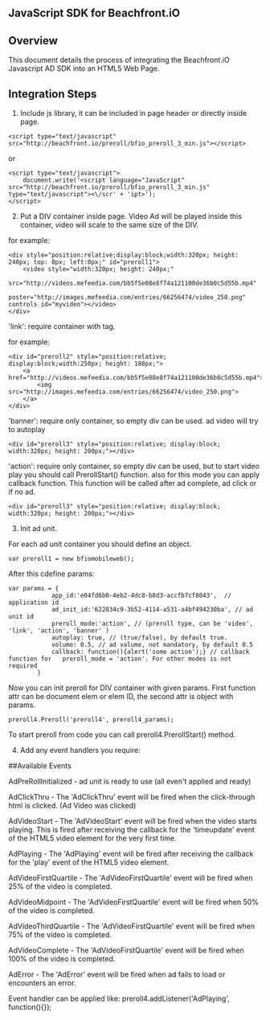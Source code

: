 ## JavaScript SDK for Beachfront.iO

## Overview
This document details the process of integrating the Beachfront.iO Javascript AD SDK into an HTML5 Web Page.


## Integration Steps

1. Include js library, it can be included in page header or directly inside page.

```
<script type="text/javascript" src="http://beachfront.io/preroll/bfio_preroll_3_min.js"></script>
```
or

```
<script type="text/javascript">
    document.write('<script language="JavaScript" src="http://beachfront.io/preroll/bfio_preroll_3_min.js" type="text/javascript"><\/scr' + 'ipt>');
</script>
```

2. Put a DIV container inside page. 
Video Ad will be played inside this container, video will scale to the same size of the DIV.

for example:

```
<div style="position:relative;display:block;width:320px; height: 240px; top: 0px; left:0px;" id="preroll1">
    <video style="width:320px; height: 240px;"
           src="http://videos.mefeedia.com/bb5f5e08e8f74a121100de36b0c5d55b.mp4"
           poster="http://images.mefeedia.com/entries/66256474/video_250.png" controls id="myvideo"></video>
</div>
```
'link': require container with <a> tag. 

for example:
```
<div id="preroll2" style="position:relative; display:block;width:250px; height: 188px;">
    <a href="http://videos.mefeedia.com/bb5f5e08e8f74a121100de36b0c5d55b.mp4">
        <img src="http://images.mefeedia.com/entries/66256474/video_250.png">
    </a>
</div>
```

'banner': require only container, so empty div can be used. ad video will try to autoplay
```
<div id="preroll3" style="position:relative; display:block; width:320px; height: 200px;"></div>
```

'action': require only container, so empty div can be used, but to start video play you should call PrerollStart() function. also for this mode you can apply callback function. This function will be called after ad complete, ad click or if no ad.

```
<div id="preroll3" style="position:relative; display:block; width:320px; height: 200px;"></div>
```

3. Init ad unit.

For each ad unit container you should define an object.

```
var preroll1 = new bfiomobileweb();
```

After this cdefine params:
```
var params = {
            app_id:'e04fd6b0-4eb2-4dc8-b8d3-accfb7cf8043',  // application id
            ad_init_id:'622834c9-3b52-4114-a531-a4bf494230ba', // ad unit id
            preroll_mode:'action', // (preroll type, can be 'video', 'link', 'action', 'banner' )
            autoplay: true, // (true/false), by default true.
            volume: 0.5, // ad valume, not mandatory, by default 0.5
            callback: function(){alert('some action');} // callback function for   preroll_mode = 'action'. For other modes is not required
        }
```
Now you can init preroll for DIV container with given params. First function attr can be document elem or elem ID, the second attr is object with params.

```
preroll4.Preroll('preroll4', preroll4_params);
```

To start preroll from code you can call preroll4.PrerollStart() method.

4. Add any event handlers you require:

##Available Events

AdPreRollInitialized  - ad unit is ready to use (all even't applied and ready)

AdClickThru - The 'AdClickThru' event will be fired when the click-through html is clicked. (Ad Video was clicked)

AdVideoStart - The 'AdVideoStart' event will be fired when the video starts playing. 
This is fired after receiving the callback for  the 'timeupdate' event of the HTML5 video element for the very first time.

AdPlaying - The 'AdPlaying' event will be fired after receiving the callback for the 'play' event of the HTML5 video element.

AdVideoFirstQuartile - The 'AdVideoFirstQuartile' event will be fired when 25% of the video is completed.

AdVideoMidpoint - The 'AdVideoFirstQuartile' event will be fired when 50% of the video is completed.

AdVideoThirdQuartile - The 'AdVideoFirstQuartile' event will be fired when 75% of the video is completed.

AdVideoComplete - The 'AdVideoFirstQuartile' event will be fired when 100% of the video is completed.

AdError - The 'AdError' event will be fired when ad fails to load or encounters an error. 


Event handler can be applied like:  preroll4.addListener('AdPlaying', function(){});
